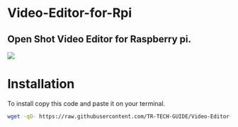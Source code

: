 # Video-Editor-for-Rpi
## Open Shot Video Editor for Raspberry pi.
<a href="OpenShot"><img src="https://cdn.openshot.org/static/img/gallery/ui-example.jpg"></a>

# Installation
To install copy this code and paste it on your terminal.
```sh
wget -qO- https://raw.githubusercontent.com/TR-TECH-GUIDE/Video-Editor-for-Rpi/main/openshot.sh | bash

```
